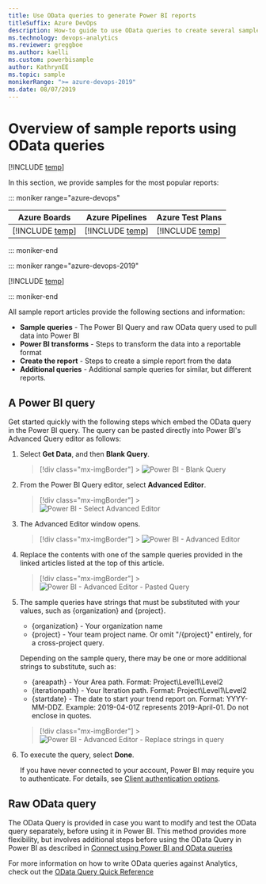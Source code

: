 ```yaml
---
title: Use OData queries to generate Power BI reports
titleSuffix: Azure DevOps
description: How-to guide to use OData queries to create several sample  Power BI reports
ms.technology: devops-analytics
ms.reviewer: greggboe
ms.author: kaelli
ms.custom: powerbisample
author: KathrynEE
ms.topic: sample
monikerRange: ">= azure-devops-2019"
ms.date: 08/07/2019
---
```


# Overview of sample reports using OData queries

[!INCLUDE [temp](../includes/version-azure-devops.md)]

In this section, we provide samples for the most popular reports:

::: moniker range="azure-devops"

| Azure Boards                                   | Azure Pipelines                                           | Azure Test Plans                                           |
| ---------------------------------------------- | --------------------------------------------------------- | ---------------------------------------------------------- |
| [!INCLUDE [temp](includes/sample-fulllist.md)] | [!INCLUDE [temp](includes/sample-full-list-pipelines.md)] | [!INCLUDE [temp](includes/sample-full-list-test-plans.md)] |

::: moniker-end

::: moniker range="azure-devops-2019"

[!INCLUDE [temp](includes/sample-fulllist.md)]

::: moniker-end

All sample report articles provide the following sections and information:

- **Sample queries** - The Power BI Query and raw OData query used to pull data into Power BI
- **Power BI transforms** - Steps to transform the data into a reportable format
- **Create the report** - Steps to create a simple report from the data
- **Additional queries** - Additional sample queries for similar, but different reports.

## A Power BI query

Get started quickly with the following steps which embed the OData query in the Power BI query. The query can be pasted directly into Power BI's Advanced Query editor as follows:

1. Select **Get Data**, and then **Blank Query**.

   > [!div class="mx-imgBorder"] > ![Power BI - Blank Query](media/BlankQuery.png)

2. From the Power BI Query editor, select **Advanced Editor**.

   > [!div class="mx-imgBorder"] > ![Power BI - Select Advanced Editor](media/AdvancedEditor.png)

3. The Advanced Editor window opens.

   > [!div class="mx-imgBorder"] > ![Power BI - Advanced Editor](media/odatapowerbi-advancededitor.png)

4. Replace the contents with one of the sample queries provided in the linked articles listed at the top of this article.

   > [!div class="mx-imgBorder"] > ![Power BI - Advanced Editor - Pasted Query](media/odatapowerbi-advancededitor-pasted.png)

5. The sample queries have strings that must be substituted with your values, such as {organization} and {project}.

   - {organization} - Your organization name
   - {project} - Your team project name. Or omit "/{project}" entirely, for a cross-project query.

   Depending on the sample query, there may be one or more additional strings to substitute, such as:

   - {areapath} - Your Area path. Format: Project\Level1\Level2
   - {iterationpath} - Your Iteration path. Format: Project\Level1\Level2
   - {startdate} - The date to start your trend report on. Format: YYYY-MM-DDZ. Example: 2019-04-01Z represents 2019-April-01. Do not enclose in quotes.

   > [!div class="mx-imgBorder"] > ![Power BI - Advanced Editor - Replace strings in query](media/odatapowerbi-advancededitor-replaced.png)

6. To execute the query, select **Done**.

   If you have never connected to your account, Power BI may require you to authenticate. For details, see [Client authentication options](client-authentication-options.md).

## Raw OData query

The OData Query is provided in case you want to modify and test the OData query separately, before using it in Power BI. This method provides more flexibility, but involves additional steps before using the OData Query in Power BI as described in [Connect using Power BI and OData queries](odataquery-connect.md)

For more information on how to write OData queries against Analytics, check out the [OData Query Quick Reference](../extend-analytics/quick-ref.md)
